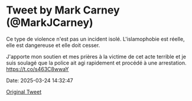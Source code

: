 # Tweet by Mark Carney (@MarkJCarney)

Ce type de violence n'est pas un incident isolé. L'islamophobie est réelle, elle est dangereuse et elle doit cesser.

J'apporte mon soutien et mes prières à la victime de cet acte terrible et je suis soulagé que la police ait agi rapidement et procédé à une arrestation. https://t.co/s463C8wwaY

Date: 2025-03-24 14:32:47

[Original Tweet](https://x.com/MarkJCarney/status/1904179593277227357)
